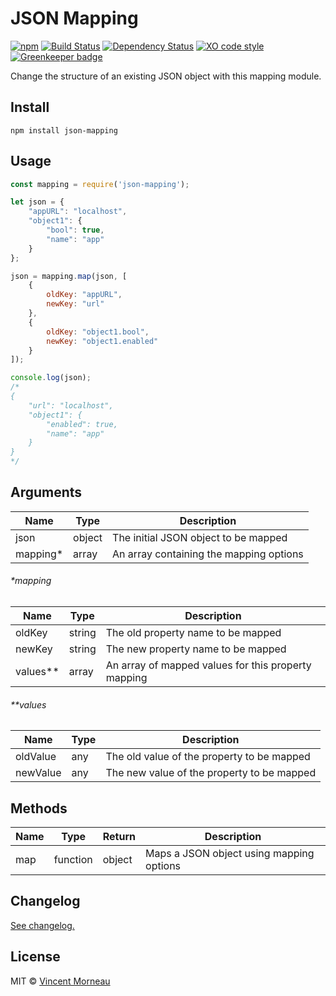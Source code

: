 # JSON Mapping

[![npm](https://img.shields.io/npm/v/json-mapping.svg)]() [![Build Status](https://travis-ci.org/vincentmorneau/json-mapping.svg?branch=master)](https://travis-ci.org/vincentmorneau/json-mapping) [![Dependency Status](https://david-dm.org/vincentmorneau/json-mapping.svg)](https://david-dm.org/vincentmorneau/json-mapping) [![XO code style](https://img.shields.io/badge/code_style-XO-5ed9c7.svg)](https://github.com/sindresorhus/xo) [![Greenkeeper badge](https://badges.greenkeeper.io/vincentmorneau/apex-publish-static-files.svg)](https://greenkeeper.io/)

Change the structure of an existing JSON object with this mapping module.

## Install
```
npm install json-mapping
```

## Usage
```javascript
const mapping = require('json-mapping');

let json = {
	"appURL": "localhost",
	"object1": {
		"bool": true,
		"name": "app"
	}
};

json = mapping.map(json, [
	{
	    oldKey: "appURL",
	    newKey: "url"
	},
	{
	    oldKey: "object1.bool",
	    newKey: "object1.enabled"
	}
]);

console.log(json);
/*
{
	"url": "localhost",
	"object1": {
		"enabled": true,
		"name": "app"
	}
}
*/
```

## Arguments
Name | Type | Description
--- | --- | ---
json | object | The initial JSON object to be mapped
mapping* | array | An array containing the mapping options

###### \*mapping
Name | Type | Description
--- | --- | ---
oldKey | string | The old property name to be mapped
newKey | string | The new property name to be mapped
values** | array | An array of mapped values for this property mapping

###### \*\*values
Name | Type | Description
--- | --- | ---
oldValue | any | The old value of the property to be mapped
newValue | any | The new value of the property to be mapped

## Methods
Name | Type | Return | Description
--- | --- | --- | ---
map | function | object | Maps a JSON object using mapping options

## Changelog
[See changelog.](changelog.md)

## License
MIT © [Vincent Morneau](http://vmorneau.me)
